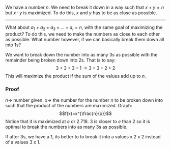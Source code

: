 We have a number $n$. We need to break it down in a way such that $x+y=n$ but $x \cdot y$ is maximized.
To do this, $x$ and $y$ has to be as close as possible.

---
What about $a_1 + a_2 + a_3 + ... + a_i = n$, with the same goal of maximizing the product? To do this, we need to make the numbers as close to each other as possible. What number however, if we can basically break them down all into 1s? 

We want to break down the number into as many 3s as possible with the remainder being broken down into 2s. That is to say:
$$3 + 3 + 3 + 1 \rightarrow 3 + 3 + 2 + 2$$
This will maximize the product if the sum of the values add up to $n$. 
### Proof
$n\rightarrow$ number given.
$x\rightarrow$ the number for the number $n$ to be broken down into such that the product of the numbers are maximized. Graph:
$$f(x)=x^{\frac{n}{x}}$$
Notice that it is maximized at $e$ or 2.718. 3 is closer to $e$ than 2 so it is optimal to break the numbers into as many 3s as possible.

If after 3s, we have a 1, its better to to break it into a values x 2 x 2 instead of a values 3 x 1.